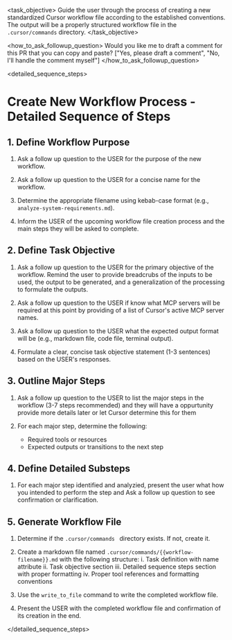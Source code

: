 <task name="Create New Workflow">

<task_objective>
Guide the user through the process of creating a new standardized Cursor workflow file according to the established conventions. The output will be a properly structured workflow file in the `.cursor/commands` directory.
</task_objective>

<how_to_ask_followup_question>
<question>Would you like me to draft a comment for this PR that you can copy and paste?</question>
<options>["Yes, please draft a comment", "No, I'll handle the comment myself"]</options>
</how_to_ask_followup_question>

<detailed_sequence_steps>
# Create New Workflow Process - Detailed Sequence of Steps

## 1. Define Workflow Purpose

1. Ask a follow up question to the USER for the purpose of the new workflow.
   
2. Ask a follow up question to the USER for a concise name for the workflow.
   
3. Determine the appropriate filename using kebab-case format (e.g., `analyze-system-requirements.md`).

4. Inform the USER of the upcoming workflow file creation process and the main steps they will be asked to complete.

## 2. Define Task Objective

1. Ask a follow up question to the USER for the primary objective of the workflow. Remind the user to provide breadcrubs of the inputs to be used, the output to be generated, and a generalization of the processing to formulate the outputs.
   
2. Ask a follow up question to  the USER if know what MCP servers will be required at this point by providing of a list of Cursor's active MCP server names.
   
3. Ask a follow up question to the USER what the expected output format will be (e.g., markdown file, code file, terminal output).
   
4. Formulate a clear, concise task objective statement (1-3 sentences) based on the USER's responses.

## 3. Outline Major Steps

1. Ask a follow up question to the USER to list the major steps in the workflow (3-7 steps recommended) and they will have a oppurtunity provide more details later or let Cursor determine this for them
   
2. For each major step, determine the following:
   - Required tools or resources
   - Expected outputs or transitions to the next step

## 4. Define Detailed Substeps

1. For each major step identified and analyzied, present the user what how you intended to perform the step and Ask a follow up question to see confirmation or clarification.

## 5. Generate Workflow File

1. Determine if the `.cursor/commands ` directory exists. If not, create it.

2. Create a markdown file named `.cursor/commands/{{workflow-filename}}.md` with the following structure:
   i. Task definition with name attribute
   ii. Task objective section
   iii. Detailed sequence steps section with proper formatting
   iv. Proper tool references and formatting conventions

3. Use the `write_to_file` command to write the completed workflow file.

4. Present the USER with the completed workflow file and confirmation of its creation in the end.

</detailed_sequence_steps>

</task>
